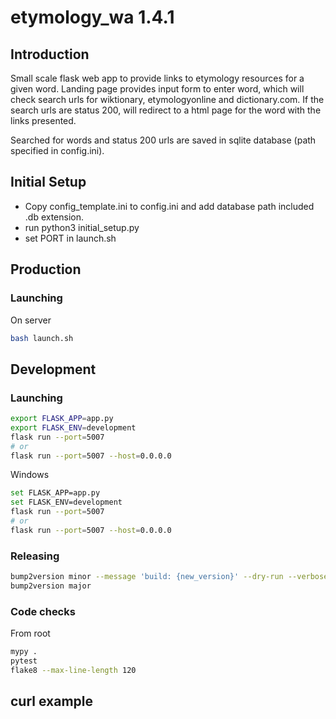 # etymology_wa 1.4.1

## Introduction
Small scale flask web app to provide links to etymology resources for a given word. Landing page provides input form to enter word, which will check search urls for wiktionary, etymologyonline and dictionary.com. If the search urls are status 200, will redirect to a html page for the word with the links presented.

Searched for words and status 200 urls are saved in sqlite database (path specified in config.ini).

## Initial Setup
- Copy config_template.ini to config.ini and add database path included .db extension.
- run python3 initial_setup.py
- set PORT in launch.sh

## Production
### Launching
On server
```bash
bash launch.sh
```

## Development
### Launching
```bash
export FLASK_APP=app.py
export FLASK_ENV=development
flask run --port=5007
# or
flask run --port=5007 --host=0.0.0.0
```
Windows
```bash
set FLASK_APP=app.py
set FLASK_ENV=development
flask run --port=5007
# or
flask run --port=5007 --host=0.0.0.0
```
### Releasing
```bash
bump2version minor --message 'build: {new_version}' --dry-run --verbose
bump2version major
```

### Code checks
From root
```bash
mypy .
pytest
flake8 --max-line-length 120
```

## curl example
